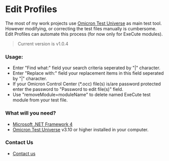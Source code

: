 # Edit Profiles #

The most of my work projects use [Omicron Test Universe](https://www.omicronenergy.com/en/products/test-universe/) as main test tool.  
However modifying, or correcting the test files manually is cumbersome.  
Edit Profiles can automate this process (for now only for ExeCute modules).  
> Current version is v1.0.4

### Usage: ###

* Enter "Find what:" field your search criteria seperated by "|" character.
* Enter "Replace with:" field your replacement items in this field seperated by "|" character.
* If your Omicron Control Center (*.occ) file(s) is/are password protected enter the password to "Password to edit file(s)" field.
* Use "removeModule=moduleName" to delete named ExeCute test module from your test file.

### What will you need? ###

* [Microsoft .NET Framework 4](https://www.microsoft.com/en-us/download/details.aspx?id=17851)
* [Omicron Test Universe](https://www.omicronenergy.com/en/products/test-universe/) v3.10 or higher installed in your computer. 

### Contact Us ###

* [Contact us](http://www.beckwithelectric.com/)